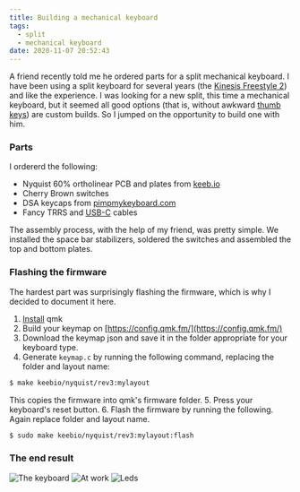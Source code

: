 ```yaml
---
title: Building a mechanical keyboard
tags:
  - split
  - mechanical keyboard
date: 2020-11-07 20:52:43
---
```



A friend recently told me he ordered parts for a split mechanical keyboard.
I have been using a split keyboard for several years (the [Kinesis Freestyle 2](https://kinesis-ergo.com/shop/freestyle2-for-pc-us/)) and like the experience. I was looking for a new split, this time a mechanical keyboard, but it seemed all good options (that is, without awkward [thumb keys](https://ergodox-ez.com/)) are custom builds. So I jumped on the opportunity to build one with him.

### Parts

I ordererd the following:
* Nyquist 60% ortholinear PCB and plates from [keeb.io](keeb.io)
* Cherry Brown switches
* DSA keycaps from [pimpmykeyboard.com](https://pimpmykeyboard.com/dsa-standard-sublimated-keysets/)
* Fancy TRRS and [USB-C](https://kprepublic.com/products/textile-jean-cloth-usb-c-micro-cable-type-c-usb-1-6m-stright-length-blue-colorway?_pos=9&_sid=f199e67bf&_ss=r) cables

The assembly process, with the help of my friend, was pretty simple. We installed the space bar stabilizers, soldered the switches and assembled the top and bottom plates.

### Flashing the firmware

The hardest part was surprisingly flashing the firmware, which is why I decided to document it here.
1. [Install](https://beta.docs.qmk.fm/tutorial/newbs_getting_started) qmk
2. Build your keymap on [https://config.qmk.fm/](https://config.qmk.fm/)
3. Download the keymap json and save it in the folder appropriate for your keyboard type.
4. Generate `keymap.c` by running the following command, replacing the folder and layout name:
```bash
$ make keebio/nyquist/rev3:mylayout
```
This copies the firmware into qmk's firmware folder.
5. Press your keyboard's reset button.
6. Flash the firmware by running the following. Again replace folder and layout name.
```bash
$ sudo make keebio/nyquist/rev3:mylayout:flash
```

### The end result

![The keyboard](IMG_20201023_195103.jpg)
![At work](IMG_20201024_104204.jpg)
![Leds](IMG_20201024_104208.jpg)